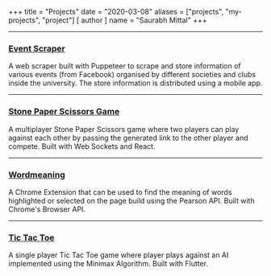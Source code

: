 +++
title = "Projects"
date = "2020-03-08"
aliases = ["projects", "my-projects", "project"]
[ author ]
  name = "Saurabh Mittal"
+++

---

### [Event Scraper](https://github.com/saurabhmittal16/events-scraper)

A web scraper built with Puppeteer to scrape and store information of various events (from Facebook) organised by different societies and clubs inside the university. The store information is distributed using a mobile app.

---

### [Stone Paper Scissors Game](https://github.com/saurabhmittal16/spsGame)

A multiplayer Stone Paper Scissors game where two players can play against each other by passing the generated link to the other player and compete. Built with Web Sockets and React.

---

### [Wordmeaning](https://github.com/saurabhmittal16/wordmeaning)

A Chrome Extension that can be used to find the meaning of words highlighted or selected on the page build using the Pearson API. Built with Chrome's Browser API.

---

### [Tic Tac Toe](https://github.com/saurabhmittal16/tic-tac-toe)

A single player Tic Tac Toe game where player plays against an AI implemented using the Minimax Algorithm. Built with Flutter.
